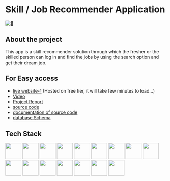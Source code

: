 # Skill / Job Recommender Application


<img src="https://s.yimg.com/aah/yhst-142559966768543/job-search-4.jpg" alt="🌱" > <span>

## About the project
This app is a skill recommender solution through which the fresher or the skilled person can log in and find the jobs
by using the search option and get their dream job.


## For Easy access

  - [live website-1](https://job-app-y5a9.onrender.com/)
    (Hosted on free tier, it will take few minutes to load...)
  - [Video](https://www.youtube.com/watch?v=b-D07LMPVlw)
  - [Project Report](https://github.com/prakash-aathi/Skill-Job-Recommender-Application/blob/main/Project%20report/Project%20Report%20Documentation.pdf)
  - [source code](https://github.com/prakash-aathi/Skill-Job-Recommender-Application/tree/main/Source%20code)
  - [documentation of source code](https://ibm-epbl.github.io/IBM-Project-20991-1659768892/Final%20Deliverables/Source%20code/documentation/app.html)
  - [database Schema](https://github.com/prakash-aathi/Skill-Job-Recommender-Application/blob/main/Database-schema/db-schema.pdf)
  


## Tech Stack

<code><img height="50" src="https://www.vectorlogo.zone/logos/w3_html5/w3_html5-ar21.svg"></code>
<code><img height="50" src="https://www.vectorlogo.zone/logos/tailwindcss/tailwindcss-ar21.svg"></code>
<code><img height="50" src="https://www.vectorlogo.zone/logos/javascript/javascript-horizontal.svg"></code>
<code><img height="50" src="https://www.vectorlogo.zone/logos/font-awesome/font-awesome-ar21.svg"></code>
<code><img height="50" src="https://www.vectorlogo.zone/logos/python/python-ar21.svg"></code>
<code><img height="50" src="https://www.vectorlogo.zone/logos/pocoo_flask/pocoo_flask-ar21.svg"></code>
<code><img height="50" src="https://www.vectorlogo.zone/logos/json/json-ar21.svg"></code>
<code><img height="50" src="https://www.vectorlogo.zone/logos/rapidapi/rapidapi-ar21.svg"></code>
<code><img height="50" src="https://www.vectorlogo.zone/logos/ibm_cloud/ibm_cloud-ar21.svg"></code>
<code><img height="50" src="https://www.vectorlogo.zone/logos/docker/docker-ar21.svg"></code>
<code><img height="50" src="https://www.vectorlogo.zone/logos/kubernetes/kubernetes-ar21.svg"></code>
<code><img height="50" src="https://www.vectorlogo.zone/logos/git-scm/git-scm-ar21.svg"></code>
<code><img height="50" src="https://www.vectorlogo.zone/logos/firebase/firebase-ar21.svg"></code>
<code><img height="50" src="https://www.vectorlogo.zone/logos/github/github-ar21.svg"></code>
<code><img height="50" src="https://www.vectorlogo.zone/logos/heroku/heroku-ar21.svg"></code>
<code><img height="50" src="https://www.vectorlogo.zone/logos/atlassian_jira/atlassian_jira-ar21.svg"></code>


